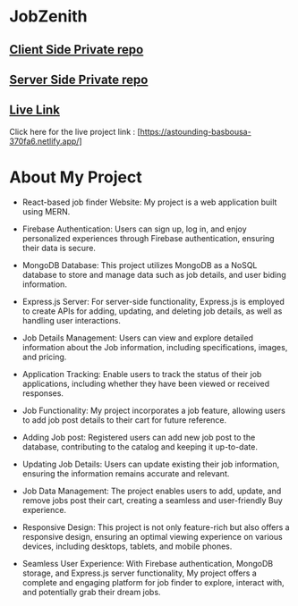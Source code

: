 # JobZenith


## [ Client Side Private repo](https://github.com/Porgramming-Hero-web-course/b8a11-client-side-MD-AHAD-KHAN-PATHAN)

## [ Server Side Private repo](https://github.com/Porgramming-Hero-web-course/b8a11-server-side-MD-AHAD-KHAN-PATHAN)



## [ Live Link ](https://astounding-basbousa-370fa6.netlify.app/)

Click here for the live project link : [https://astounding-basbousa-370fa6.netlify.app/]

# About My Project

- React-based job finder Website: My project is a web application built using MERN.

- Firebase Authentication: Users can sign up, log in, and enjoy personalized experiences through Firebase authentication, ensuring their data is secure.

- MongoDB Database: This project utilizes MongoDB as a NoSQL database to store and manage data such as job details, and user biding information.

- Express.js Server: For server-side functionality, Express.js is employed to create APIs for adding, updating, and deleting job details, as well as handling user interactions.

- Job Details Management: Users can view and explore detailed information about the Job information, including specifications, images, and pricing.

- Application Tracking: Enable users to track the status of their job applications, including whether they have been viewed or received responses.

- Job Functionality: My project incorporates a job feature, allowing users to add job post details to their cart for future reference.

- Adding Job post: Registered users can add new job post to the database, contributing to the catalog and keeping it up-to-date.

- Updating Job Details: Users can update existing their job information, ensuring the information remains accurate and relevant.

- Job Data Management: The project enables users to add, update, and remove jobs post their cart, creating a seamless and user-friendly Buy experience.

- Responsive Design: This project is not only feature-rich but also offers a responsive design, ensuring an optimal viewing experience on various devices, including desktops, tablets, and mobile phones.

- Seamless User Experience: With Firebase authentication, MongoDB storage, and Express.js server functionality, My project offers a complete and engaging platform for job finder to explore, interact with, and potentially grab their dream jobs.


